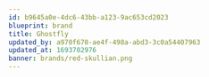 ```yaml
---
id: b9645a0e-4dc6-43bb-a123-9ac653cd2023
blueprint: brand
title: Ghostfly
updated_by: a970f670-ae4f-498a-abd3-3c0a54407963
updated_at: 1693702976
banner: brands/red-skullian.png
---
```


